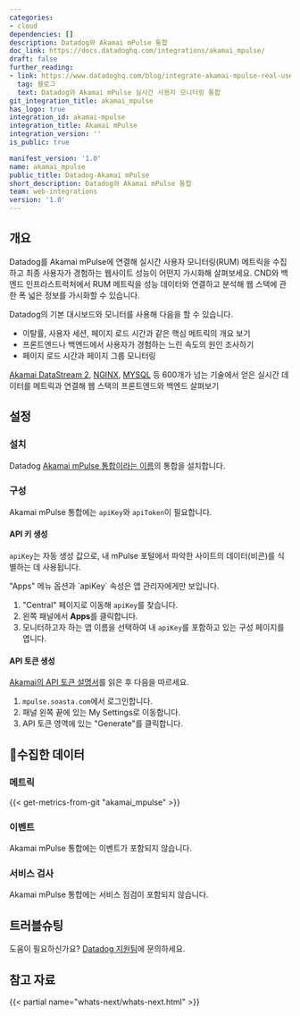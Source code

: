 ```yaml
---
categories:
- cloud
dependencies: []
description: Datadog와 Akamai mPulse 통합
doc_link: https://docs.datadoghq.com/integrations/akamai_mpulse/
draft: false
further_reading:
- link: https://www.datadoghq.com/blog/integrate-akamai-mpulse-real-user-monitoring-with-datadog/
  tag: 블로그
  text: Datadog와 Akamai mPulse 실시간 사용자 모니터링 통합
git_integration_title: akamai_mpulse
has_logo: true
integration_id: akamai-mpulse
integration_title: Akamai mPulse
integration_version: ''
is_public: true

manifest_version: '1.0'
name: akamai_mpulse
public_title: Datadog-Akamai mPulse
short_description: Datadog와 Akamai mPulse 통합
team: web-integrations
version: '1.0'
---
```


<!--  SOURCED FROM https://github.com/DataDog/dogweb -->
## 개요

Datadog를 Akamai mPulse에 연결해 실시간 사용자 모니터링(RUM) 메트릭을 수집하고 최종 사용자가 경험하는 웹사이트 성능이 어떤지 가시화해 살펴보세요. CND와 백엔드 인프라스트럭처에서 RUM 메트릭을 성능 데이터와 연결하고 분석해 웹 스택에 관한 폭 넓은 정보를 가시화할 수 있습니다.

Datadog의 기본 대시보드와 모니터를 사용해 다음을 할 수 있습니다.
- 이탈률, 사용자 세션, 페이지 로드 시간과 같은 핵심 메트릭의 개요 보기
- 프론트엔드나 백엔드에서 사용자가 경험하는 느린 속도의 원인 조사하기
- 페이지 로드 시간과 페이지 그룹 모니터링

[Akamai DataStream 2][1], [NGINX][2], [MYSQL][3] 등 600개가 넘는 기술에서 얻은 실시간 데이터를 메트릭과 연결해 웹 스택의 프론트엔드와 백엔드 살펴보기

## 설정

### 설치

Datadog [Akamai mPulse 통합이라는 이름][4]의 통합을 설치합니다.

### 구성

Akamai mPulse 통합에는 `apiKey`와 `apiToken`이 필요합니다.

#### API 키 생성

`apiKey`는 자동 생성 값으로, 내 mPulse 포털에서 파악한 사이트의 데이터(비콘)를 식별하는 데 사용됩니다.

<div class="alert alert-warning">
"Apps" 메뉴 옵션과 `apiKey` 속성은 앱 관리자에게만 보입니다.
</div>

1. "Central" 페이지로 이동해 `apiKey`를 찾습니다.
2. 왼쪽 패널에서 **Apps**를 클릭합니다.
3. 모니터하고자 하는 앱 이름을 선택하여 내 `apiKey`를 포함하고 있는 구성 페이지를 엽니다.

#### API 토큰 생성

[Akamai의 API 토큰 설명서][5]를 읽은 후 다음을 따르세요.

1. `mpulse.soasta.com`에서 로그인합니다.
2. 패널 왼쪽 끝에 있는 My Settings로 이동합니다.
3. API 토큰 영역에 있는 "Generate"를 클릭합니다.

## 수집한 데이터

### 메트릭
{{< get-metrics-from-git "akamai_mpulse" >}}


### 이벤트

Akamai mPulse 통합에는 이벤트가 포함되지 않습니다.

### 서비스 검사

Akamai mPulse 통합에는 서비스 점검이 포함되지 않습니다.

## 트러블슈팅

도움이 필요하신가요? [Datadog 지원팀][7]에 문의하세요.

## 참고 자료

{{< partial name="whats-next/whats-next.html" >}}

[1]: https://docs.datadoghq.com/ko/integrations/akamai_datastream_2/
[2]: https://docs.datadoghq.com/ko/integrations/nginx/
[3]: https://docs.datadoghq.com/ko/integrations/mysql/
[4]: https://app.datadoghq.com/integrations/akamai-mpulse
[5]: https://community.akamai.com/customers/s/article/mPulse-API-Login-Changes?language=en_US
[6]: https://github.com/DataDog/dogweb/blob/prod/integration/akamai_mpulse/akamai_mpulse_metadata.csv
[7]: https://docs.datadoghq.com/ko/help/

